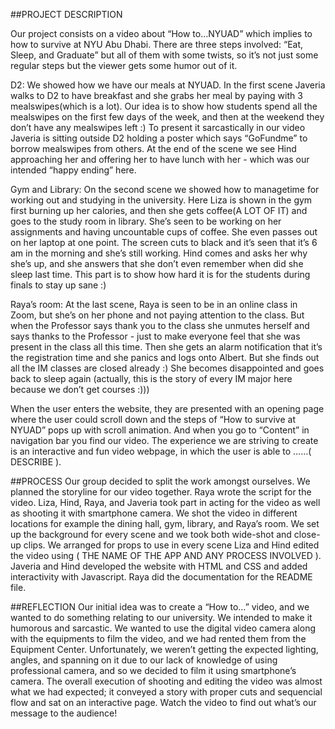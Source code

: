 ##PROJECT DESCRIPTION

Our project consists on a video about “How to…NYUAD” which implies to how to survive at NYU Abu Dhabi. There are three steps involved: “Eat, Sleep, and Graduate” but all of them with some twists, so it’s not just some regular steps but the viewer gets some humor out of it.

D2: We showed how we have our meals at NYUAD. In the first scene Javeria walks to D2 to have breakfast and she grabs her meal by paying with 3 mealswipes(which is a lot). Our idea is to show how students spend all the mealswipes on the first few days of the week, and then at the weekend they don’t have any mealswipes left :) To present it sarcastically in our video Javeria is sitting outside D2 holding a poster which says “GoFundme” to borrow mealswipes from others. At the end of the scene we see Hind approaching her and offering her to have lunch with her - which was our intended “happy ending” here.

Gym and Library: On the second scene we showed how to managetime for working out and studying in the university. Here Liza is shown in the gym first burning up her calories, and then she gets coffee(A LOT OF IT) and goes to the study room in library. She’s seen to be working on her assignments and having uncountable cups of coffee. She even passes out on her laptop at one point. The screen cuts to black and it’s seen that it’s 6 am in the morning and she’s still working. Hind comes and asks her why she’s up, and she answers that she don’t even remember when did she sleep last time. This part is to show how hard it is for the students during finals to stay up sane :) 

Raya’s room: At the last scene, Raya is seen to be in an online class in Zoom, but she’s on her phone and not paying attention to the class. But when the Professor says thank you to the class she unmutes herself and says thanks to the Professor - just to make everyone feel that she was present in the class all this time. Then she gets an alarm notification that it’s the registration time and she panics and logs onto Albert. But she finds out all the IM classes are closed already :) She becomes disappointed and goes back to sleep again (actually, this is the story of every IM major here because we don’t get courses :))) 

When the user enters the website, they are presented with an opening page where the user could scroll down and the steps of “How to survive at NYUAD” pops up with scroll animation. And when you go to “Content” in navigation bar you find our video. The experience we are striving to create is an interactive and fun video webpage, in which the user is able to  ……( DESCRIBE ).

##PROCESS
Our group decided to split the work amongst ourselves. We planned the storyline for our video together. Raya wrote the script for the video. Liza, Hind, Raya, and Javeria took part in acting for the video as well as shooting it with smartphone camera. We shot the video in different locations for example the dining hall, gym, library, and Raya’s room. We set up the background for every scene and we took both wide-shot and close-up clips. We arranged for props to use in every scene 
Liza and Hind edited the video using ( THE NAME OF THE APP AND ANY PROCESS INVOLVED ). Javeria and Hind developed the website with HTML and CSS and added interactivity with Javascript. Raya did the documentation for the README file.

##REFLECTION
Our initial idea was to create a “How to…” video, and we wanted to do something relating to our university. We intended to make it humorous and sarcastic. We wanted to use the digital video camera along with the equipments to film the video, and we had rented them from the Equipment Center. Unfortunately, we weren’t getting the expected lighting, angles, and spanning on it due to our lack of knowledge of using professional camera, and so we decided to film it using smartphone’s camera. The overall execution of shooting and editing the video was almost what we had expected; it conveyed a story with proper cuts and sequencial flow and sat on an interactive page. Watch the video to find out what’s our message to the audience!          









